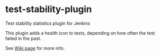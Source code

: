 test-stability-plugin
=====================

Test stability statistics plugin for Jenkins

This plugin adds a health icon to tests, depending on how often the test failed in the past.

See [Wiki page](https://wiki.jenkins-ci.org/display/JENKINS/Test+stability+plugin "Test stability plugin wiki") for more info.
